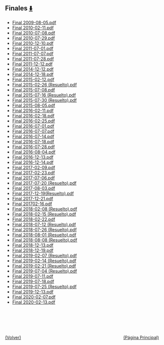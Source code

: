 
<html>
<body>
<h2>Finales <a href="https://downgit.github.io/#/home?url=https://github.com/Apuntes-FIUBA/Apuntes-Electronica/tree/main/82 - Física/8202 - Fisica II/Examenes/Finales" style="font-size:20px">  ⬇️ </a></h2>
<ul>
    <li><a href="Final 2009-08-05.pdf">Final 2009-08-05.pdf</a></li>
    <li><a href="Final 2010-02-11.pdf">Final 2010-02-11.pdf</a></li>
    <li><a href="Final 2010-07-08.pdf">Final 2010-07-08.pdf</a></li>
    <li><a href="Final 2010-07-29.pdf">Final 2010-07-29.pdf</a></li>
    <li><a href="Final 2010-12-10.pdf">Final 2010-12-10.pdf</a></li>
    <li><a href="Final 2011-07-01.pdf">Final 2011-07-01.pdf</a></li>
    <li><a href="Final 2011-07-07.pdf">Final 2011-07-07.pdf</a></li>
    <li><a href="Final 2011-07-28.pdf">Final 2011-07-28.pdf</a></li>
    <li><a href="Final 2011-12-12.pdf">Final 2011-12-12.pdf</a></li>
    <li><a href="Final 2014-12-12.pdf">Final 2014-12-12.pdf</a></li>
    <li><a href="Final 2014-12-18.pdf">Final 2014-12-18.pdf</a></li>
    <li><a href="Final 2015-02-12.pdf">Final 2015-02-12.pdf</a></li>
    <li><a href="Final 2015-02-26 (Resuelto).pdf">Final 2015-02-26 (Resuelto).pdf</a></li>
    <li><a href="Final 2015-07-08.pdf">Final 2015-07-08.pdf</a></li>
    <li><a href="Final 2015-07-16 (Resuelto).pdf">Final 2015-07-16 (Resuelto).pdf</a></li>
    <li><a href="Final 2015-07-30 (Resuelto).pdf">Final 2015-07-30 (Resuelto).pdf</a></li>
    <li><a href="Final 2015-08-05.pdf">Final 2015-08-05.pdf</a></li>
    <li><a href="Final 2016-02-11.pdf">Final 2016-02-11.pdf</a></li>
    <li><a href="Final 2016-02-18.pdf">Final 2016-02-18.pdf</a></li>
    <li><a href="Final 2016-02-25.pdf">Final 2016-02-25.pdf</a></li>
    <li><a href="Final 2016-07-01.pdf">Final 2016-07-01.pdf</a></li>
    <li><a href="Final 2016-07-07.pdf">Final 2016-07-07.pdf</a></li>
    <li><a href="Final 2016-07-14.pdf">Final 2016-07-14.pdf</a></li>
    <li><a href="Final 2016-07-18.pdf">Final 2016-07-18.pdf</a></li>
    <li><a href="Final 2016-07-28.pdf">Final 2016-07-28.pdf</a></li>
    <li><a href="Final 2016-08-04.pdf">Final 2016-08-04.pdf</a></li>
    <li><a href="Final 2016-12-13.pdf">Final 2016-12-13.pdf</a></li>
    <li><a href="Final 2016-12-14.pdf">Final 2016-12-14.pdf</a></li>
    <li><a href="Final 2017-02-09.pdf">Final 2017-02-09.pdf</a></li>
    <li><a href="Final 2017-02-23.pdf">Final 2017-02-23.pdf</a></li>
    <li><a href="Final 2017-07-06.pdf">Final 2017-07-06.pdf</a></li>
    <li><a href="Final 2017-07-20 (Resuelto).pdf">Final 2017-07-20 (Resuelto).pdf</a></li>
    <li><a href="Final 2017-08-03.pdf">Final 2017-08-03.pdf</a></li>
    <li><a href="Final 2017-12-19(Resuelto).pdf">Final 2017-12-19(Resuelto).pdf</a></li>
    <li><a href="Final 2017-12-21.pdf">Final 2017-12-21.pdf</a></li>
    <li><a href="Final 201702-16.pdf">Final 201702-16.pdf</a></li>
    <li><a href="Final 2018-02-08 (Resuelto).pdf">Final 2018-02-08 (Resuelto).pdf</a></li>
    <li><a href="Final 2018-02-15 (Resuelto).pdf">Final 2018-02-15 (Resuelto).pdf</a></li>
    <li><a href="Final 2018-02-22.pdf">Final 2018-02-22.pdf</a></li>
    <li><a href="Final 2018-07-12 (Resuelto).pdf">Final 2018-07-12 (Resuelto).pdf</a></li>
    <li><a href="Final 2018-07-26 (Resuelto).pdf">Final 2018-07-26 (Resuelto).pdf</a></li>
    <li><a href="Final 2018-08-01 (Resuelto).pdf">Final 2018-08-01 (Resuelto).pdf</a></li>
    <li><a href="Final 2018-08-08 (Resuelto).pdf">Final 2018-08-08 (Resuelto).pdf</a></li>
    <li><a href="Final 2018-12-13.pdf">Final 2018-12-13.pdf</a></li>
    <li><a href="Final 2018-12-19.pdf">Final 2018-12-19.pdf</a></li>
    <li><a href="Final 2019-02-07 (Resuelto).pdf">Final 2019-02-07 (Resuelto).pdf</a></li>
    <li><a href="Final 2019-02-14 (Resuelto).pdf">Final 2019-02-14 (Resuelto).pdf</a></li>
    <li><a href="Final 2019-02-21 (Resuelto).pdf">Final 2019-02-21 (Resuelto).pdf</a></li>
    <li><a href="Final 2019-07-04 (Resuelto).pdf">Final 2019-07-04 (Resuelto).pdf</a></li>
    <li><a href="Final 2019-07-11.pdf">Final 2019-07-11.pdf</a></li>
    <li><a href="Final 2019-07-18.pdf">Final 2019-07-18.pdf</a></li>
    <li><a href="Final 2019-07-25 (Resuelto).pdf">Final 2019-07-25 (Resuelto).pdf</a></li>
    <li><a href="Final 2019-12-13.pdf">Final 2019-12-13.pdf</a></li>
    <li><a href="Final 2020-02-07.pdf">Final 2020-02-07.pdf</a></li>
    <li><a href="Final 2020-02-13.pdf">Final 2020-02-13.pdf</a></li>
</ul>
</body>
</html>















<br><br><br><br><br><a href="../" style="float: left">(Volver)</a> <a href="https://apuntes-fiuba.github.io/Apuntes-Electronica" style="float: right">(Página Principal)</a>
